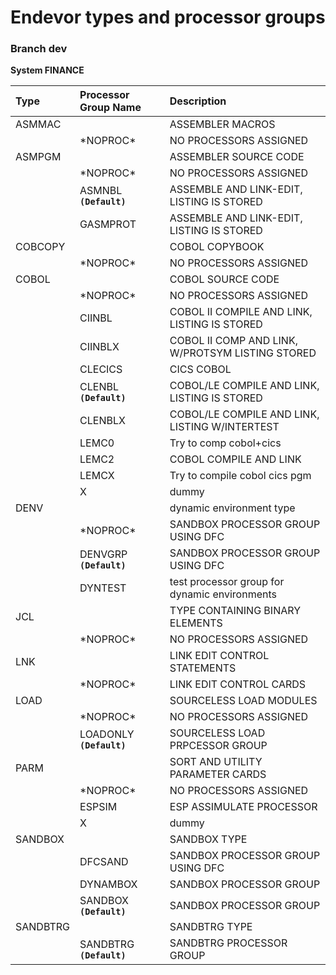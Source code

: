# **Endevor types and processor groups**
### Branch **dev**
**System FINANCE**  
  
| Type | Processor Group Name | Description   |  
| :----- | :----- | :----- |  
| ASMMAC |  | ASSEMBLER MACROS |  
|  | \*NOPROC\* | NO PROCESSORS ASSIGNED |  
| ASMPGM |  | ASSEMBLER SOURCE CODE |  
|  | \*NOPROC\* | NO PROCESSORS ASSIGNED |  
|  | ASMNBL __`(Default)`__ | ASSEMBLE AND LINK-EDIT, LISTING IS STORED |  
|  | GASMPROT | ASSEMBLE AND LINK-EDIT, LISTING IS STORED |  
| COBCOPY |  | COBOL COPYBOOK |  
|  | \*NOPROC\* | NO PROCESSORS ASSIGNED |  
| COBOL |  | COBOL SOURCE CODE |  
|  | \*NOPROC\* | NO PROCESSORS ASSIGNED |  
|  | CIINBL | COBOL II COMPILE AND LINK, LISTING IS STORED |  
|  | CIINBLX | COBOL II COMP AND LINK, W/PROTSYM LISTING STORED |  
|  | CLECICS | CICS COBOL |  
|  | CLENBL __`(Default)`__ | COBOL/LE COMPILE AND LINK, LISTING IS STORED |  
|  | CLENBLX | COBOL/LE COMPILE AND LINK, LISTING W/INTERTEST |  
|  | LEMC0 | Try to comp cobol+cics |  
|  | LEMC2 | COBOL COMPILE AND LINK |  
|  | LEMCX | Try to compile cobol cics pgm |  
|  | X | dummy |  
| DENV |  | dynamic environment type |  
|  | \*NOPROC\* | SANDBOX PROCESSOR GROUP USING DFC |  
|  | DENVGRP __`(Default)`__ | SANDBOX PROCESSOR GROUP USING DFC |  
|  | DYNTEST | test processor group for dynamic environments |  
| JCL |  | TYPE CONTAINING BINARY ELEMENTS |  
|  | \*NOPROC\* | NO PROCESSORS ASSIGNED |  
| LNK |  | LINK EDIT CONTROL STATEMENTS |  
|  | \*NOPROC\* | LINK EDIT CONTROL CARDS |  
| LOAD |  | SOURCELESS LOAD MODULES |  
|  | \*NOPROC\* | NO PROCESSORS ASSIGNED |  
|  | LOADONLY __`(Default)`__ | SOURCELESS LOAD PRPCESSOR GROUP |  
| PARM |  | SORT AND UTILITY PARAMETER CARDS |  
|  | \*NOPROC\* | NO PROCESSORS ASSIGNED |  
|  | ESPSIM | ESP ASSIMULATE PROCESSOR |  
|  | X | dummy |  
| SANDBOX |  | SANDBOX TYPE |  
|  | DFCSAND | SANDBOX PROCESSOR GROUP USING DFC |  
|  | DYNAMBOX | SANDBOX PROCESSOR GROUP |  
|  | SANDBOX __`(Default)`__ | SANDBOX PROCESSOR GROUP |  
| SANDBTRG |  | SANDBTRG TYPE |  
|  | SANDBTRG __`(Default)`__ | SANDBTRG PROCESSOR GROUP |  


